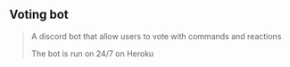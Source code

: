 ## Voting bot
> A discord bot that allow users to vote  with commands and reactions
>
>The bot is run on 24/7 on Heroku